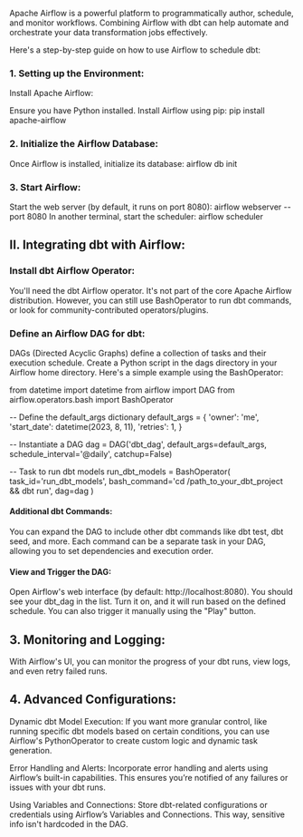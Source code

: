 Apache Airflow is a powerful platform to programmatically author, schedule, and monitor workflows. Combining Airflow with dbt can help automate and orchestrate your data transformation jobs effectively.

Here's a step-by-step guide on how to use Airflow to schedule dbt:

### 1. Setting up the Environment:
Install Apache Airflow:

Ensure you have Python installed.
Install Airflow using pip: pip install apache-airflow

### 2. Initialize the Airflow Database:

Once Airflow is installed, initialize its database: airflow db init

### 3. Start Airflow:

Start the web server (by default, it runs on port 8080): airflow webserver --port 8080
In another terminal, start the scheduler: airflow scheduler

## II. Integrating dbt with Airflow:

### Install dbt Airflow Operator:
You'll need the dbt Airflow operator. It's not part of the core Apache Airflow distribution. However, you can still use BashOperator to run dbt commands, or look for community-contributed operators/plugins.

### Define an Airflow DAG for dbt:

DAGs (Directed Acyclic Graphs) define a collection of tasks and their execution schedule. Create a Python script in the dags directory in your Airflow home directory.
Here's a simple example using the BashOperator:

from datetime import datetime
from airflow import DAG
from airflow.operators.bash import BashOperator

-- Define the default_args dictionary
default_args = {
    'owner': 'me',
    'start_date': datetime(2023, 8, 11),
    'retries': 1,
}

-- Instantiate a DAG
dag = DAG('dbt_dag', default_args=default_args, schedule_interval='@daily', catchup=False)

-- Task to run dbt models
run_dbt_models = BashOperator(
    task_id='run_dbt_models',
    bash_command='cd /path_to_your_dbt_project && dbt run',
    dag=dag
)

#### Additional dbt Commands:

You can expand the DAG to include other dbt commands like dbt test, dbt seed, and more. Each command can be a separate task in your DAG, allowing you to set dependencies and execution order.

#### View and Trigger the DAG:

Open Airflow's web interface (by default: http://localhost:8080).
You should see your dbt_dag in the list. Turn it on, and it will run based on the defined schedule.
You can also trigger it manually using the "Play" button.

## 3. Monitoring and Logging:
With Airflow's UI, you can monitor the progress of your dbt runs, view logs, and even retry failed runs.

## 4. Advanced Configurations:
Dynamic dbt Model Execution: If you want more granular control, like running specific dbt models based on certain conditions, you can use Airflow's PythonOperator to create custom logic and dynamic task generation.

Error Handling and Alerts: Incorporate error handling and alerts using Airflow’s built-in capabilities. This ensures you’re notified of any failures or issues with your dbt runs.

Using Variables and Connections: Store dbt-related configurations or credentials using Airflow’s Variables and Connections. This way, sensitive info isn't hardcoded in the DAG.
